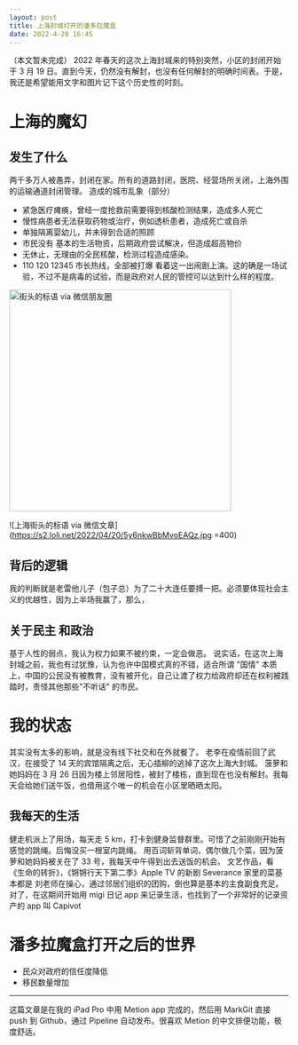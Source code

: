 ```yaml
---
layout: post
title: 上海封城打开的潘多拉魔盒
date: 2022-4-20 16:45
---
```

（本文暂未完成）
2022 年春天的这次上海封城来的特别突然，小区的封闭开始于 3 月 19 日。直到今天，仍然没有解封，也没有任何解封的明确时间表。于是，我还是希望能用文字和图片记下这个历史性的时刻。
# 上海的魔幻
## 发生了什么
两千多万人被愚弄，封闭在家。所有的道路封闭，医院、经营场所关闭，上海外围的运输通道封闭管理。
造成的城市乱象（部分）
* 紧急医疗瘫痪，曾经一度抢救前需要得到核酸检测结果，造成多人死亡
* 慢性病患者无法获取药物或治疗，例如透析患者，造成死亡或自杀
* 单独隔离婴幼儿，并未得到合适的照顾
* 市民没有 基本的生活物资，后期政府尝试解决，但造成超高物价
* 无休止，无理由的全民核酸，检测过程造成感染。
* 110 120 12345 市长热线，全部被打爆
看着这一出闹剧上演。这的确是一场试验，不过不是病毒的试验，而是政府对人民的管控可以达到什么样的程度。

<img src=https://s2.loli.net/2022/04/20/6V4pqdJtiASymNK.jpg alt="街头的标语 via 微信朋友圈" width=400 />

![上海街头的标语 via 微信文章<MARKDOWN>](https://s2.loli.net/2022/04/20/5y6nkwBbMvoEAQz.jpg =400)

## 背后的逻辑 
我的判断就是老雷他儿子（包子总）为了二十大连任要搏一把。必须要体现社会主义的优越性，因为上半场我赢了，那么，

## 关于民主 和政治
基于人性的弱点，我认为权力如果不被约束，一定会做恶。
说实话，在这次上海封城之前，我也有过犹豫，认为也许中国模式真的不错，适合所谓 "国情"
本质上，中国的公民没有被教育，没有被开化，自己让渡了权力给政府却还在权利被践踏时，责怪其他那些"不听话" 的市民。

# 我的状态
其实没有太多的影响，就是没有线下社交和在外就餐了。
老李在疫情前回了武汉，在接受了 14 天的宾馆隔离之后，无心插柳的逃掉了这次上海大封城。
菠萝和她妈妈在 3 月 26 日因为楼上邻居阳性，被封了楼栋，直到现在也没有解封。我每天会给她们送午饭，也借用这个唯一的机会在小区里晒晒太阳。
## 我每天的生活
健走机派上了用场，每天走 5 km，打卡到健身监督群里。可惜了之前刚刚开始有感觉的跳绳。后悔没买一根室内跳绳。
用百词斩背单词，偶尔做几个菜，因为菠萝和她妈妈被关在了 33 号，我每天中午得到出去送饭的机会。
文艺作品，看《生命的转折》，《锵锵行天下第二季》Apple TV 的新剧 Severance 
家里的菜基本都是 刘老师在操心，通过邻居们组织的团购，倒也算是基本的主食副食充足。
对了，在这期间开始用 migi 日记 app 来记录生活，也找到了一个非常好的记录资产的 app 叫 Capivot 

# 潘多拉魔盒打开之后的世界
* 民众对政府的信任度降低
* 移民数量增加

---
这篇文章是在我的 iPad Pro 中用 Metion app 完成的，然后用 MarkGit 直接 push 到 Github，通过 Pipeline 自动发布。很喜欢 Metion 的中文排便功能，极度舒适。
